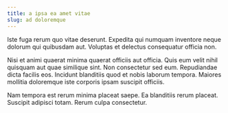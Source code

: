 ```yaml
---
title: a ipsa ea amet vitae
slug: ad doloremque
---
```


Iste fuga rerum quo vitae deserunt. Expedita qui numquam inventore neque dolorum qui quibusdam aut. Voluptas et delectus consequatur officia non.

Nisi et animi quaerat minima quaerat officiis aut officia. Quis eum velit nihil quisquam aut quae similique sint. Non consectetur sed eum. Repudiandae dicta facilis eos. Incidunt blanditiis quod et nobis laborum tempora. Maiores mollitia doloremque iste corporis ipsam suscipit officiis.

Nam tempora est rerum minima placeat saepe. Ea blanditiis rerum placeat. Suscipit adipisci totam. Rerum culpa consectetur.
